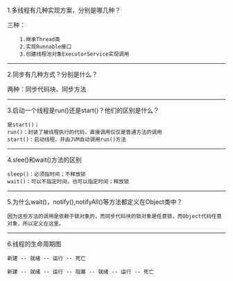  1.多线程有几种实现方案，分别是哪几种？
    
 三种：

        1.继承Thread类  
        2.实现Runnable接口
        3.创建线程池对象ExecutorService实现调用
---
2.同步有几种方式？分别是什么？

两种：同步代码块、同步方法

---
3.启动一个线程是run()还是start()？他们的区别是什么？

    是start()； 
    run()：封装了被线程执行的代码，直接调用仅仅是普通方法的调用
    start()：启动线程，并由JVM自动调用run()方法
---
4.slee()和wait()方法的区别

    sleep()：必须指时间；不释放锁
    wait()：可以不指定时间，也可以指定时间；释放锁
---
5.为什么wait()，notify(),notifyAll()等方法都定义在Object类中？

    因为这些方法的调用是依赖于锁对象的，而同步代码块的锁对象是任意锁，而Object代码任意对象，所以定义在这里。
---
6.线程的生命周期图

    新建 -- 就绪 -- 运行 -- 死亡
    
    新建 -- 就绪 -- 运行 -- 阻塞 -- 就绪 -- 运行 -- 死亡




